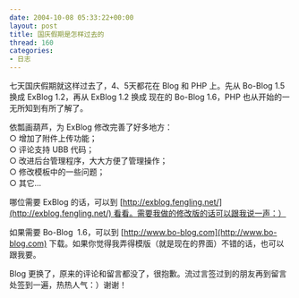 ```yaml
---
date: 2004-10-08 05:33:22+00:00
layout: post
title: 国庆假期是怎样过去的
thread: 160
categories:
- 日志
---
```


七天国庆假期就这样过去了，4、5天都花在 Blog 和 PHP 上。先从 Bo-Blog 1.5 换成 ExBlog 1.2，再从 ExBlog 1.2 换成 现在的 Bo-Blog 1.6，PHP 也从开始的一无所知到有所了解了。

依瓢画葫芦，为 ExBlog 修改完善了好多地方：   
○ 增加了附件上传功能；   
○ 评论支持 UBB 代码；   
○ 改进后台管理程序，大大方便了管理操作；   
○ 修改模板中的一些问题；   
○ 其它... 

哪位需要 ExBlog 的话，可以到 [http://exblog.fengling.net/](http://exblog.fengling.net/) 看看。需要我做的修改版的话可以跟我说一声：）

如果需要 Bo-Blog  1.6，可以到 [http://www.bo-blog.com](http://www.bo-blog.com) 下载。如果你觉得我弄得模版（就是现在的界面）不错的话，也可以跟我要。

Blog 更换了，原来的评论和留言都没了，很抱歉。流过言签过到的朋友再到留言处签到一遍，热热人气：）谢谢！
